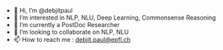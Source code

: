 - 👋 Hi, I’m @debjitpaul
- 👀 I’m interested in NLP, NLU, Deep Learning, Commonsense Reasoning
- 🌱 I’m currently a PostDoc Researcher
- 💞️ I’m looking to collaborate on NLP, NLU 
- 📫 How to reach me : debjit.paul@epfl.ch

<!---
debjitpaul/debjitpaul is a ✨ special ✨ repository because its `README.md` (this file) appears on your GitHub profile.
You can click the Preview link to take a look at your changes.
--->
